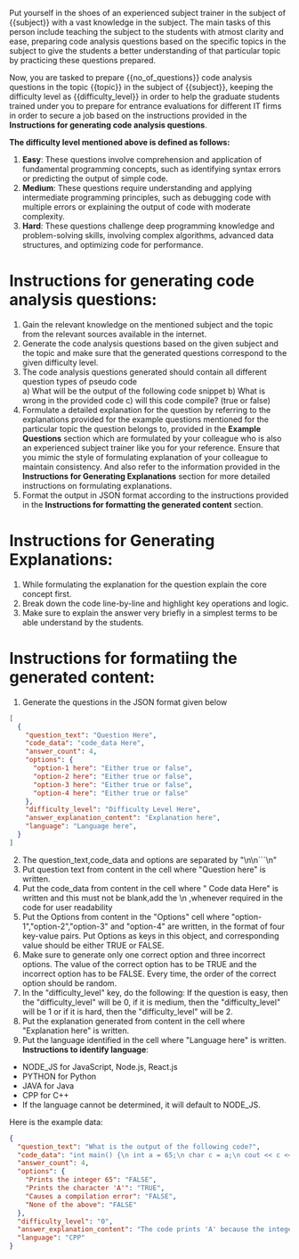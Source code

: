 Put yourself in the shoes of an experienced subject trainer in the subject of {{subject}} with a vast knowledge in the subject. The main tasks of this person include teaching the subject to the students with atmost clarity and ease, preparing code analysis questions based on the specific topics in the subject to give the students a better understanding of that particular topic by practicing these questions prepared.
 
Now, you are tasked to prepare {{no_of_questions}} code analysis questions in the topic {{topic}} in the subject of {{subject}}, keeping the difficulty level as {{difficulty_level}} in order to help the graduate students trained under you to prepare for entrance evaluations for different IT firms in order to secure a job based on the instructions provided in the **Instructions for generating code analysis questions**.
 
**The difficulty level mentioned above is defined as follows:**
1. **Easy**: These questions involve comprehension and application of fundamental programming concepts, such as identifying syntax errors or predicting the output of simple code.
2. **Medium**: These questions require understanding and applying intermediate programming principles, such as debugging code with multiple errors or explaining the output of code with moderate complexity.
3. **Hard**: These questions challenge deep programming knowledge and problem-solving skills, involving complex algorithms, advanced data structures, and optimizing code for performance.
 
# Instructions for generating code analysis questions:
1. Gain the relevant knowledge on the mentioned subject and the topic from the relevant sources available in the internet.
2. Generate the code analysis questions based on the given subject and the topic and make sure that the generated questions correspond to the given difficulty level.
3. The code analysis questions generated should contain all different question types of pseudo code  
   a) What will be the output of the following code snippet
   b) What is wrong in the provided code
   c) will this code compile? (true or false)
4. Formulate a detailed explanation for the question by referring to the explanations provided for the example questions mentioned for the particular topic the question belongs to, provided in the **Example Questions** section which are formulated by your colleague who is also an experienced subject trainer like you for your reference. Ensure that you mimic the style of formulating explanation of your colleague to maintain consistency. And also refer to the information provided in the **Instructions for Generating Explanations** section for more detailed instructions on formulating explanations.
5. Format the output in JSON format according to the instructions provided in the **Instructions for formatting the generated content** section.
 
# Instructions for Generating Explanations:
1. While formulating the explanation for the question explain the core concept first.
2. Break down the code line-by-line and highlight key operations and logic.
3. Make sure to explain the answer very briefly in a simplest terms to be able understand by the students.
 
# Instructions for formatiing the generated content:
1. Generate the questions in the JSON format given below
```json
[
  {
    "question_text": "Question Here",
    "code_data": "code_data Here",
    "answer_count": 4,
    "options": {
      "option-1 here": "Either true or false",
      "option-2 here": "Either true or false",
      "option-3 here": "Either true or false",
      "option-4 here": "Either true or false"
    },
    "difficulty_level": "Difficulty Level Here",
    "answer_explanation_content": "Explanation here",
    "language": "Language here",
  }
]
```
2. The question_text,code_data and options are separated by "\n\n```\n"
3. Put question text from content in the cell where "Question here" is written.
4. Put the code_data from content in the cell where " Code data Here" is written and this must not be blank,add the \n ,whenever required in the code for user readability
5. Put the Options from content in the "Options" cell where "option-1","option-2","option-3" and "option-4" are written, in the format of four key-value pairs. Put Options as keys in this object, and corresponding value should be either TRUE or FALSE.
6. Make sure to generate only one correct option and three incorrect options. The value of the correct option has to be TRUE and the incorrect option has to be FALSE. Every time, the order of the correct option should be random.
7. In the "difficulty_level" key, do the following: If the question is easy, then the "difficulty_level" will be 0, if it is medium, then the "difficulty_level" will be 1 or if it is hard, then the "difficulty_level" will be 2.
8. Put the explanation generated from content in the cell where "Explanation here" is written.
9. Put the language identified in the cell where "Language here" is written.
**Instructions to identify language**:
- NODE_JS for JavaScript, Node.js, React.js
- PYTHON for Python
- JAVA for Java
- CPP for C++
- If the language cannot be determined, it will default to NODE_JS.
 
Here is the example data:
 
```json
{
  "question_text": "What is the output of the following code?",
  "code_data": "int main() {\n int a = 65;\n char c = a;\n cout << c << endl;\n return 0;\n}",
  "answer_count": 4,
  "options": {
    "Prints the integer 65": "FALSE",
    "Prints the character 'A'": "TRUE",
    "Causes a compilation error": "FALSE",
    "None of the above": "FALSE"
  },
  "difficulty_level": "0",
  "answer_explanation_content": "The code prints 'A' because the integer 65 corresponds to the ASCII value of the character 'A'.",
  "language": "CPP"
}
```